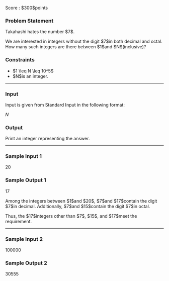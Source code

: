 
<div>

<span>

<span>

<p>
Score : $300$points
</p>

<div>

<section>

### **Problem Statement**

<p>
Takahashi hates the number $7$.
</p>

<p>
We are interested in integers without the digit $7$in both decimal and octal. How many such integers are there between $1$and $N$(inclusive)?
</p>

</section>

</div>

<div>

<section>

### **Constraints**

<ul>

<li>
$1 \leq N \leq 10^5$
</li>

<li>
$N$is an integer.
</li>

</ul>

</section>

</div>

---

<div>

<div>

<section>

### **Input**

<p>
Input is given from Standard Input in the following format:
</p>

<div>

$N$
</div>

</section>

</div>

<div>

<section>

### **Output**

<p>
Print an integer representing the answer.
</p>

</section>

</div>

</div>

---

<div>

<section>

### **Sample Input 1**

<div>

20

</div>

</section>

</div>

<div>

<section>

### **Sample Output 1**

<div>

17

</div>

<p>
Among the integers between $1$and $20$, $7$and $17$contain the digit $7$in decimal. Additionally, $7$and $15$contain the digit $7$in octal.
</p>

<p>
Thus, the $17$integers other than $7$, $15$, and $17$meet the requirement.
</p>

</section>

</div>

---

<div>

<section>

### **Sample Input 2**

<div>

100000

</div>

</section>

</div>

<div>

<section>

### **Sample Output 2**

<div>

30555

</div>

</section>

</div>

</span>

</span>

</div>
